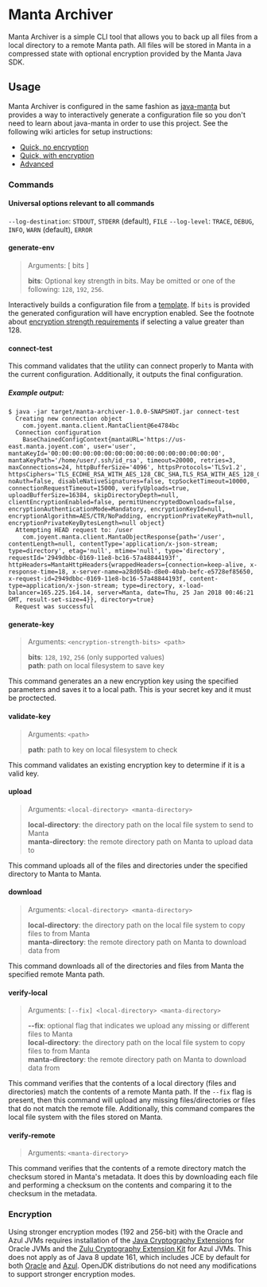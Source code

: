 # Manta Archiver

Manta Archiver is a simple CLI tool that allows you to back up all files from
a local directory to a remote Manta path. All files will be stored in Manta
in a compressed state with optional encryption provided by the Manta Java SDK.

## Usage

Manta Archiver is configured in the same fashion as [java-manta](https://github.com/joyent/java-manta) but provides a way
to interactively generate a configuration file so you don't need to learn about java-manta in order to use this project.
See the following wiki articles for setup instructions:

- [Quick, no encryption](https://github.com/joyent/manta-archiver/wiki/Quick-setup,-no-encryption)
- [Quick, with encryption](https://github.com/joyent/manta-archiver/wiki/Quick-setup,-with-encryption)
- [Advanced](https://github.com/joyent/manta-archiver/wiki/Advanced-setup)

### Commands

#### Universal options relevant to all commands
`--log-destination`: `STDOUT`, `STDERR` (default), `FILE`
`--log-level`: `TRACE`, `DEBUG`, `INFO`, `WARN` (default), `ERROR`

#### generate-env
> Arguments: [ bits ]
>
> **bits**: Optional key strength in bits. May be omitted or one of the following: `128`, `192`, `256`.

Interactively builds a configuration file from a [template](/src/main/java/resources/env.sh). If `bits` is provided the generated configuration will have encryption enabled. See the footnote about [encryption strength requirements](#encryption) if selecting a value greater than 128.

#### connect-test

This command validates that the utility can connect properly to Manta with the
current configuration. Additionally, it outputs the final configuration.

##### Example output:

```
$ java -jar target/manta-archiver-1.0.0-SNAPSHOT.jar connect-test
  Creating new connection object
    com.joyent.manta.client.MantaClient@6e4784bc
  Connection configuration
    BaseChainedConfigContext{mantaURL='https://us-east.manta.joyent.com', user='user', mantaKeyId='00:00:00:00:00:00:00:00:00:00:00:00:00:00:00:00', mantaKeyPath='/home/user/.ssh/id_rsa', timeout=20000, retries=3, maxConnections=24, httpBufferSize='4096', httpsProtocols='TLSv1.2', httpsCiphers='TLS_ECDHE_RSA_WITH_AES_128_CBC_SHA,TLS_RSA_WITH_AES_128_GCM_SHA256,TLS_RSA_WITH_AES_256_CBC_SHA256,TLS_RSA_WITH_AES_128_CBC_SHA256', noAuth=false, disableNativeSignatures=false, tcpSocketTimeout=10000, connectionRequestTimeout=15000, verifyUploads=true, uploadBufferSize=16384, skipDirectoryDepth=null, clientEncryptionEnabled=false, permitUnencryptedDownloads=false, encryptionAuthenticationMode=Mandatory, encryptionKeyId=null, encryptionAlgorithm=AES/CTR/NoPadding, encryptionPrivateKeyPath=null, encryptionPrivateKeyBytesLength=null object}
  Attempting HEAD request to: /user
    com.joyent.manta.client.MantaObjectResponse{path='/user', contentLength=null, contentType='application/x-json-stream; type=directory', etag='null', mtime='null', type='directory', requestId='2949dbbc-0169-11e8-bc16-57a48844193f', httpHeaders=MantaHttpHeaders{wrappedHeaders={connection=keep-alive, x-response-time=18, x-server-name=a28d054b-d8e0-40ab-befc-e5728ef85650, x-request-id=2949dbbc-0169-11e8-bc16-57a48844193f, content-type=application/x-json-stream; type=directory, x-load-balancer=165.225.164.14, server=Manta, date=Thu, 25 Jan 2018 00:46:21 GMT, result-set-size=4}}, directory=true}
  Request was successful
```

#### generate-key
> Arguments: `<encryption-strength-bits> <path>`
>  
> **bits**: `128`, `192`, `256` (only supported values)  
> **path**: path on local filesystem to save key

This command generates an a new encryption key using the specified parameters
and saves it to a local path. This is your secret key and it must be proctected.

#### validate-key
> Arguments: `<path>`
>
> **path**: path to key on local filesystem to check

This command validates an existing encryption key to determine if it is a valid
key.

#### upload
> Arguments: `<local-directory> <manta-directory>`  
>  
> **local-directory**: the directory path on the local file system to send to Manta  
> **manta-directory**: the remote directory path on Manta to upload data to

This command uploads all of the files and directories under the specified
directory to Manta to Manta.

#### download
> Arguments: `<local-directory> <manta-directory>`  
>  
> **local-directory**: the directory path on the local file system to copy files to from Manta  
> **manta-directory**: the remote directory path on Manta to download data from

This command downloads all of the directories and files from Manta the specified
remote Manta path.

#### verify-local
> Arguments: `[--fix] <local-directory> <manta-directory>`  
>  
> **--fix**: optional flag that indicates we upload any missing or different files to Manta  
> **local-directory**: the directory path on the local file system to copy files to from Manta  
> **manta-directory**: the remote directory path on Manta to download data from

This command verifies that the contents of a local directory (files and
directories) match the contents of a remote Manta path. If the `--fix` flag is
present, then this command will upload any missing files/directories or files
that do not match the remote file. Additionally, this command compares the local
file system with the files stored on Manta.

#### verify-remote
> Arguments: `<manta-directory>`

This command verifies that the contents of a remote directory match the checksum
stored in Manta's metadata. It does this by downloading each file and performing
a checksum on the contents and comparing it to the checksum in the metadata.

### Encryption
Using stronger encryption modes (192 and 256-bit) with the Oracle and Azul JVMs requires installation of the
[Java Cryptography Extensions](http://www.oracle.com/technetwork/java/javase/downloads/jce8-download-2133166.html) for Oracle JVMs and the [Zulu Cryptography Extension Kit](https://www.azul.com/products/zulu-and-zulu-enterprise/zulu-cryptography-extension-kit/) for Azul JVMs. This does not apply as of Java 8 update 161, which includes JCE by default for both [Oracle](http://www.oracle.com/technetwork/java/javase/8u161-relnotes-4021379.html#JDK-8170157) and [Azul](https://support.azul.com/hc/en-us/articles/115001122623-Java-Cryptography-Extension-JCE-for-Zing). OpenJDK distributions do not need any modifications to support stronger encryption modes.
